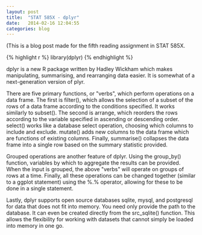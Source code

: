 ```yaml
---
layout: post
title:  "STAT 585X - dplyr"
date:   2014-02-16 12:04:55
categories: blog
---
```


(This is a blog post made for the fifth reading assignment in STAT 585X.

{% highlight r %}
library(dplyr)
{% endhighlight %}

dplyr is a new R package written by Hadley Wickham which makes manipulating, summarising, and rearranging data easier. It is somewhat of a next-generation version of plyr.

There are five primary functions, or "verbs", which perform operations on a data frame. The first is filter(), which allows the selection of a subset of the rows of a data frame according to the conditions specified. It works similarly to subset(). The second is arrange, which reorders the rows according to the variable specified in ascending or descending order. select() works like a database select operation, choosing which columns to include and exclude. mutate() adds new columns to the data frame which are functions of existing columns. Finally, summarise() collapses the data frame into a single row based on the summary statistic provided.

Grouped operations are another feature of dplyr. Using the group_by() function, variables by which to aggregate the results can be provided. When the input is grouped, the above "verbs" will operate on groups of rows at a time. Finally, all these operations can be changed together (similar to a ggplot statement) using the %.% operator, allowing for these to be done in a single statement.

Lastly, dplyr supports open source databases sqlite, mysql, and postgresql for data that does not fit into memory. You need only provide the path to the database. It can even be created directly from the src_sqlite() function. This allows the flexibility for working with datasets that cannot simply be loaded into memory in one go.
